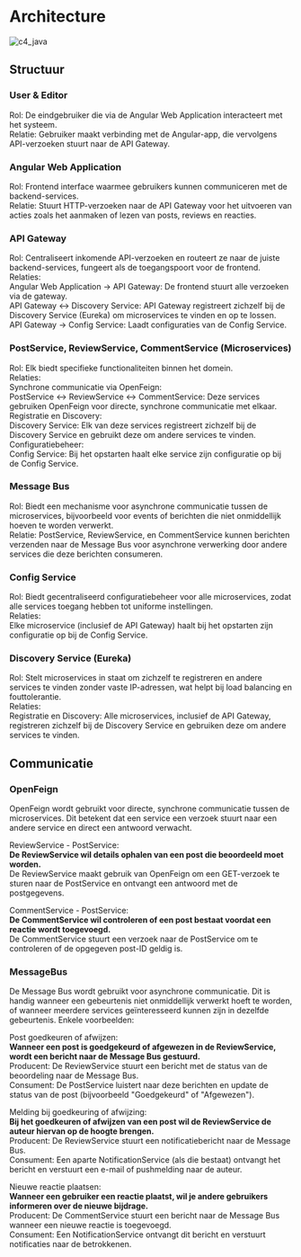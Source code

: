 # Architecture

![c4_java](https://github.com/user-attachments/assets/91b93cc4-7f24-4ab6-aa84-f8c753a4ca2f)

## Structuur
### User & Editor
  Rol: De eindgebruiker die via de Angular Web Application interacteert met het systeem.  
  Relatie: Gebruiker maakt verbinding met de Angular-app, die vervolgens API-verzoeken stuurt naar de API Gateway.

### Angular Web Application
  Rol: Frontend interface waarmee gebruikers kunnen communiceren met de backend-services.  
  Relatie: Stuurt HTTP-verzoeken naar de API Gateway voor het uitvoeren van acties zoals het aanmaken of lezen van posts, reviews en reacties.

### API Gateway
  Rol: Centraliseert inkomende API-verzoeken en routeert ze naar de juiste backend-services, fungeert als de toegangspoort voor de frontend.  
  Relaties:  
  Angular Web Application → API Gateway: De frontend stuurt alle verzoeken via de gateway.  
  API Gateway ↔ Discovery Service: API Gateway registreert zichzelf bij de Discovery Service (Eureka) om microservices te vinden en op te lossen.  
  API Gateway → Config Service: Laadt configuraties van de Config Service.  

### PostService, ReviewService, CommentService (Microservices)
  Rol: Elk biedt specifieke functionaliteiten binnen het domein.  
  Relaties:  
  Synchrone communicatie via OpenFeign:  
  PostService ↔ ReviewService ↔ CommentService: Deze services gebruiken OpenFeign voor directe, synchrone communicatie met elkaar.  
  Registratie en Discovery:  
  Discovery Service: Elk van deze services registreert zichzelf bij de Discovery Service en gebruikt deze om andere services te vinden.  
  Configuratiebeheer:  
  Config Service: Bij het opstarten haalt elke service zijn configuratie op bij de Config Service.  

### Message Bus
  Rol: Biedt een mechanisme voor asynchrone communicatie tussen de microservices, bijvoorbeeld voor events of berichten die niet onmiddellijk hoeven te worden verwerkt.  
  Relatie: PostService, ReviewService, en CommentService kunnen berichten verzenden naar de Message Bus voor asynchrone verwerking door andere services die deze berichten consumeren.  

### Config Service
  Rol: Biedt gecentraliseerd configuratiebeheer voor alle microservices, zodat alle services toegang hebben tot uniforme instellingen.  
  Relaties:  
  Elke microservice (inclusief de API Gateway) haalt bij het opstarten zijn configuratie op bij de Config Service.  

### Discovery Service (Eureka)

  Rol: Stelt microservices in staat om zichzelf te registreren en andere services te vinden zonder vaste IP-adressen, wat helpt bij load balancing en fouttolerantie.  
  Relaties:  
  Registratie en Discovery: Alle microservices, inclusief de API Gateway, registreren zichzelf bij de Discovery Service en gebruiken deze om andere services te vinden.  

## Communicatie

### OpenFeign
  OpenFeign wordt gebruikt voor directe, synchrone communicatie tussen de microservices. Dit betekent dat een service een verzoek stuurt naar een andere service en direct een antwoord verwacht.  

  ReviewService - PostService:  
  **De ReviewService wil details ophalen van een post die beoordeeld moet worden.**  
  De ReviewService maakt gebruik van OpenFeign om een GET-verzoek te sturen naar de PostService en ontvangt een antwoord met de postgegevens.  
  
  CommentService - PostService:  
  **De CommentService wil controleren of een post bestaat voordat een reactie wordt toegevoegd.**  
  De CommentService stuurt een verzoek naar de PostService om te controleren of de opgegeven post-ID geldig is.  

### MessageBus
  De Message Bus wordt gebruikt voor asynchrone communicatie. Dit is handig wanneer een gebeurtenis niet onmiddellijk verwerkt hoeft te worden, of wanneer meerdere services geïnteresseerd kunnen zijn in dezelfde gebeurtenis. Enkele voorbeelden:  
  
  Post goedkeuren of afwijzen:  
  **Wanneer een post is goedgekeurd of afgewezen in de ReviewService, wordt een bericht naar de Message Bus gestuurd.**  
  Producent: De ReviewService stuurt een bericht met de status van de beoordeling naar de Message Bus.  
  Consument: De PostService luistert naar deze berichten en update de status van de post (bijvoorbeeld "Goedgekeurd" of "Afgewezen").  
  
  Melding bij goedkeuring of afwijzing:  
  **Bij het goedkeuren of afwijzen van een post wil de ReviewService de auteur hiervan op de hoogte brengen.**  
  Producent: De ReviewService stuurt een notificatiebericht naar de Message Bus.  
  Consument: Een aparte NotificationService (als die bestaat) ontvangt het bericht en verstuurt een e-mail of pushmelding naar de auteur.  
  
  Nieuwe reactie plaatsen:  
  **Wanneer een gebruiker een reactie plaatst, wil je andere gebruikers informeren over de nieuwe bijdrage.**  
  Producent: De CommentService stuurt een bericht naar de Message Bus wanneer een nieuwe reactie is toegevoegd.  
  Consument: Een NotificationService ontvangt dit bericht en verstuurt notificaties naar de betrokkenen.  

